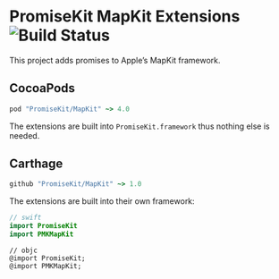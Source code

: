 # PromiseKit MapKit Extensions ![Build Status]

This project adds promises to Apple’s MapKit framework.

## CocoaPods

```ruby
pod "PromiseKit/MapKit" ~> 4.0
```

The extensions are built into `PromiseKit.framework` thus nothing else is needed.

## Carthage

```ruby
github "PromiseKit/MapKit" ~> 1.0
```

The extensions are built into their own framework:

```swift
// swift
import PromiseKit
import PMKMapKit
```

```objc
// objc
@import PromiseKit;
@import PMKMapKit;
```


[Build Status]: https://travis-ci.org/PromiseKit/MapKit.svg?branch=master
